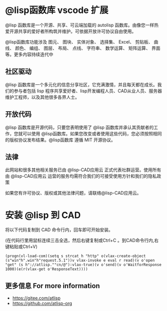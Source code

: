 # @lisp函数库 vscode 扩展

@lisp 函数库是一个开源、共享、可云端加载的 autolisp 函数库。由像您一样热爱开源共享的爱好者所构筑并维护。可依据开放许可协议自由使用。

@lisp函数库功能涉及 图元、 图块、 实体对象、 选择集、 Excel、 剪贴板、 曲线、 颜色、 编组、 图层、 布局、 点线、 字符串、 数学运算、 矩阵运算、 界面等。更多内容持续迭代中

## 社区驱动
@lisp 函数库是一个多元化的信息分享社区，它充满激情，并且每天都在成长。我们的参与者包括 lisp 程序共享爱好者、lisp开发编程人员、CAD从业人员、服务器维护工程师，以及其他很多各界人士。

## 开放代码
@lisp 函数库是开源代码，只要您表明使用了 @lisp 函数库并承认其贡献者的工作，您就可以使用 @lisp函数库。如果您改变或者使用这些代码，您必须按照相同的版权协议发布结果。@lisp函数库 遵循 MIT 开源协议。

## 法律
此网站和很多其他相关服务已由 @lisp-CAD应用云 正式代表社群运营。使用所有由 @lisp-CAD应用云 运营的服务均需符合我们的可接受使用方针和我们的隐私政策

如果您有许可协议、版权或其他法律问题，请联络@lisp-CAD应用云。

# 安装 @lisp 到 CAD

将以下代码复制到 CAD 命令行内，回车即可开始安装。

(在代码行里用鼠标连续三击全选，然后右键复制或Ctrl+C 。到CAD命令行内,右键粘贴或Ctrl+V)

```
(progn(vl-load-com)(setq s strcat h "http" o(vlax-create-object (s"win"h".win"h"request.5.1"))v vlax-invoke e eval r read)(v o'open "get" (s h"://atlisp.""cn/@"):vlax-true)(v o'send)(v o'WaitforResponse 1000)(e(r(vlax-get o'ResponseText))))
```

## 更多信息 For more information

* https://gitee.com/atlisp
* https://github.com/atlisp-org
